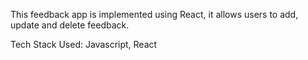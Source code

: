 This feedback app is implemented using React, it allows users to add, update and delete feedback.

Tech Stack Used: Javascript, React